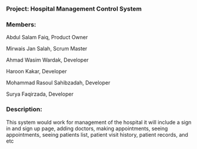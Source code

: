### Project: Hospital Management Control System

### Members: 
Abdul Salam Faiq, Product Owner

Mirwais Jan Salah, Scrum Master

Ahmad Wasim Wardak, Developer

Haroon Kakar, Developer

Mohammad Rasoul Sahibzadah, Developer

Surya Faqirzada, Developer

### Description:

This system would work for management of the hospital it will  include a sign in and sign up page, adding doctors, making appointments, seeing appointments, seeing patients list, patient visit history, patient records, and etc
